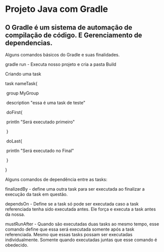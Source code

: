 # Projeto Java com Gradle
## O Gradle é um sistema de automação de compilação de código. E Gerenciamento de dependencias.



Alguns comandos básicos do Gradle e suas finalidades.



gradle run - Executa nosso projeto e cria a pasta Build



Criando uma task

task nameTask{

​	group MyGroup

​	description "essa é uma task de teste"	

​	doFirst{

​			println "Será executado primeiro"

​	}

​	doLast{

​			println "Será executado no Final"

​	}

}







Alguns comandos de dependência entre as tasks:

finalizedBy - define uma outra task para ser executada ao finalizar a execução da task em questão.

dependsOn - Define se a task só pode ser executada caso a task referenciada tenha sido executada antes. Ele força e executa a task antes da nossa.

mustRunAfter - Quando são executadas duas tasks ao mesmo tempo, esse comando define que essa será executada somente após a task referenciada. Mesmo que essas tasks possam ser executadas individualmente. Somente quando executadas juntas que esse comando é obedecido.

